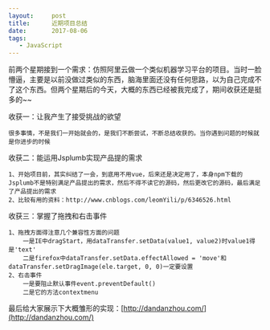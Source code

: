 ```yaml
---
layout:     post
title:      近期项目总结
date:       2017-08-06
tags:
   - JavaScript
---	
```


前两个星期接到一个需求：仿照阿里云做一个类似机器学习平台的项目。当时一脸懵逼，主要是以前没做过类似的东西，脑海里面还没有任何思路，以为自己完成不了这个东西。但两个星期后的今天，大概的东西已经被我完成了，期间收获还是挺多的~~

收获一：让我产生了接受挑战的欲望    

    很多事情，不是我们一开始就会的，是我们不断尝试，不断总结收获的。当你遇到问题的时候就是你进步的时候

收获二：能运用Jsplumb实现产品提的需求

    1、开始项目前，其实纠结了一会，到底用不用vue，后来还是决定用了，本身npm下载的Jsplumb不是特别满足产品提出的需求，然后不得不读它的源码，然后更改它的源码，最后满足了产品提出的需求
    2、比较有用的资料：http://www.cnblogs.com/leomYili/p/6346526.html

收获三：掌握了拖拽和右击事件

    1、拖拽方面得注意几个兼容性方面的问题
        一是IE中dragStart，用dataTransfer.setData(value1, value2)时value1得是'text'
        二是firefox中dataTransfer.setData.effectAllowed = 'move'和dataTransfer.setDragImage(ele.target, 0, 0)一定要设置
    2、右击事件
        一是要阻止默认事件event.preventDefault()
        二是它的方法contextmenu


最后给大家展示下大概雏形的实现：[http://dandanzhou.com/](http://dandanzhou.com/)
